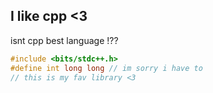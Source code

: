 ## I like cpp <3
isnt cpp best language !??
```C title="just a cpp code"
#include <bits/stdc++.h>
#define int long long // im sorry i have to
// this is my fav library <3
```